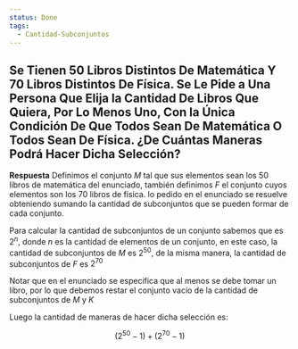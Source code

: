```yaml
---
status: Done
tags:
  - Cantidad-Subconjuntos
---
```


## Se Tienen 50 Libros Distintos De Matemática Y 70 Libros Distintos De Física. Se Le Pide a Una Persona Que Elija la Cantidad De Libros Que Quiera, Por Lo Menos Uno, Con la Única Condición De Que Todos Sean De Matemática O Todos Sean De Física. ¿De Cuántas Maneras Podrá Hacer Dicha Selección?

**Respuesta**
Definimos el conjunto $M$ tal que sus elementos sean los 50 libros de matemática del enunciado, también definimos $F$ el conjunto cuyos elementos son los 70 libros de física. lo pedido en el enunciado se resuelve obteniendo sumando la cantidad de subconjuntos que se pueden formar de cada conjunto.

Para calcular la cantidad de subconjuntos de un conjunto sabemos que es $2^n$, donde $n$ es la cantidad de elementos de un conjunto, en este caso, la cantidad de subconjuntos de $M$ es $2^{50}$, de la misma manera, la cantidad de subconjuntos de $F$ es $2^{70}$

Notar que en el enunciado se especifica que al menos se debe tomar un libro, por lo que debemos restar el conjunto vacío de la cantidad de subconjuntos de $M$ y $K$

Luego la cantidad de maneras de hacer dicha selección es:

$$
(2^{50} - 1 ) + (2^{70} - 1)
$$
